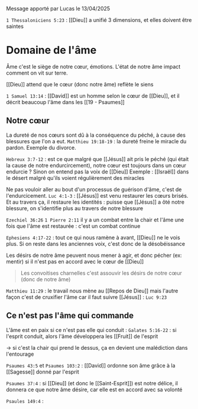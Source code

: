 Message apporté par Lucas le 13/04/2025

`1 Thessaloniciens 5:23` : [[Dieu]] a unifié 3 dimensions, et elles doivent être saintes
# Domaine de l'âme
Âme c'est le siège de notre cœur, émotions. L'état de notre âme impact comment on vit sur terre.

[[Dieu]] attend que le cœur (donc notre âme) reflète le siens

`1 Samuel 13:14` : [[David]] est un homme selon le cœur de [[Dieu]], et il décrit beaucoup l'âme dans les [[19 - Psaumes]]
## Notre cœur
La dureté de nos cœurs sont dû à la conséquence du péché, à cause des blessures que l'on a eut.
`Matthieu 19:18-19` : la dureté freine le miracle du pardon.
Exemple du divorce.

`Hebreux 3:7-12` : est ce que malgré que [[Jésus]] ait pris le péché (qui était la cause de notre endurcircement), notre cœur est toujours dans un cœur endurcie ?
Sinon on entend pas la voix de [[Dieu]]
Exemple : [[Israël]] dans le désert malgré qu'ils voient régulièrement des miracles

Ne pas vouloir aller au bout d'un processus de guérison d'âme, c'est de l'endurcicement.
`Luc 4:1-3` : [[Jésus]] est venu restaurer les cœurs brisés. Et au travers ça, il restaure les identités : puisse que [[Jésus]] a ôté notre blessure, on s'identifie plus au travers de notre blessure

`Ezechiel 36:26`
`1 Pierre 2:11` il y a un combat entre la chair et l'âme une fois que l'âme est restaurée : c'est un combat continue

`Ephesiens 4:17-22` : tout ce qui nous ramène à avant, [[Dieu]] ne le vois plus. Si on reste dans les anciennes voix, c'est donc de la désobéissance

Les désirs de notre âme peuvent nous mener à agir, et donc pécher (ex: mentir) si il n'est pas en accord avec le cœur de [[Dieu]]

> Les convoitises charnelles c'est assouvir les désirs de notre cœur (donc de notre âme)

`Matthieu 11:29` : le travail nous mène au [[Repos de Dieu]] mais l'autre façon c'est de cruxifier l'âme car il faut suivre [[Jésus]] : `Luc 9:23`
## Ce n'est pas l'âme qui commande
L'âme est en paix si ce n'est pas elle qui conduit : 
`Galates 5:16-22` : si l'esprit conduit, alors l'âme développera les [[Fruit]] de l'esprit

-> si c'est la chair qui prend le dessus, ça en devient une malédiction dans l'entourage

`Psaumes 43:5` et `Psaumes 103:2` : [[David]] ordonne son âme grâce à la [[Sagesse]] donné par l'esprit

`Psaumes 37:4` : si [[Dieu]] (et donc le [[Saint-Esprit]]) est notre délice, il donnera ce que notre âme désire, car elle est en accord avec sa volonté

`Psaules 149:4` :